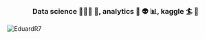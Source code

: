 <!--
<h1 align="center"> 
  <p> Data science 👩🏽‍💻 👹</p>
  <p>
  <p> analytics 📊 </p> 
  <p>
  <p> kaggle 🏄 👻 👽 🤖 </p> </h3>
  -->

<h3 align="center"> 
  <p> Data science 👩🏽‍💻 👹, analytics 👻 👽 📊, kaggle 🏄 🤖 </p> </h3>
  
<!--
<img align="right" alt="Coding" width="400" src="https://digitalcreativemind.com/wp-content/uploads/2021/06/Analytics_amp_Data_Science.gif">
-->
<p align="left"> <img src="https://komarev.com/ghpvc/?username=EduardR7&label=Profile%20views&color=0e75b6&style=flat" alt="EduardR7" /> </p>
<!--
- 💻 I’m currently learning **Machine Learning & NLP**

- 💬 Ask me about **data analysis, a/b-test, data visualisation**

- 📄 Know more about my experiences **[from my resume](https://drive.google.com/file/d/14owMDNrDOkuetv1wrm8VpHf9jeO7NYha/view?usp=sharing)**

- 🧘🏽‍♀ My hobby: **sport**, **languages** 🇩🇪🇪🇸🇮🇹 and **cultures** 

- 😍 My motto **"Life is journey!"**
-->

<h3 align="left">Connect with me:</h3>
<p align="left">
<a href="https://linkedin.com/in/anastasiya-bulchuk/" target="blank"><img align="center" src="https://img.icons8.com/color/96/linkedin.png" alt="linkedin.com/in/anastasiya-bulchuk/" height="40" width="40" /></a>
<a href="https://t.me/Dinequ" target="blank"><img align="center" src="https://img.icons8.com/fluency/96/telegram-app.png" alt="Dinequ" height="40" width="40" /></a>
<a href="https://wa.me/message/3I3ZOCDHLIJEN1" target="blank"><img align="center" src="https://img.icons8.com/color/96/whatsapp--v1.png" alt="wa.me/message/3I3ZOCDHLIJEN1" height="40" width="40" /></a>
<a href="mailto:erotar@gmail.com" target="blank"><img align="center" src="https://img.icons8.com/color/96/gmail-new.png" alt="erotar@gmail.com" height="40" width="40" /></a>
</p>


<h3 align="left">Languages and Tools:</h3>
<p align="left"> <a href="https://pandas.pydata.org/" target="_blank" rel="noreferrer"> <img src="https://raw.githubusercontent.com/devicons/devicon/2ae2a900d2f041da66e950e4d48052658d850630/icons/pandas/pandas-original.svg" alt="pandas" width="40" height="40"/> </a> <a href="https://www.postgresql.org" target="_blank" rel="noreferrer"> <img src="https://raw.githubusercontent.com/devicons/devicon/master/icons/postgresql/postgresql-original-wordmark.svg" alt="postgresql" width="40" height="40"/> </a> <a href="https://www.python.org" target="_blank" rel="noreferrer"> <img src="https://raw.githubusercontent.com/devicons/devicon/master/icons/python/python-original.svg" alt="python" width="40" height="40"/> </a> <a href="https://seaborn.pydata.org/" target="_blank" rel="noreferrer"> <img src="https://seaborn.pydata.org/_images/logo-mark-lightbg.svg" alt="seaborn" width="40" height="40"/> </a> <a href="https://numpy.org/" target="_blank" rel="noreferrer"> <img src="https://img.icons8.com/color/96/numpy.png" alt="numpy" width="40" height="40"/> </a>
<a href="https://scipy.org/" target="_blank" rel="noreferrer"> <img src="https://scipy.org/images/logo.svg" alt="scipy" width="40" height="40"/> </a>  <a href="https://plotly.com/graphing-libraries/" target="_blank" rel="noreferrer"> <img src="https://www.vectorlogo.zone/logos/plot_ly/plot_ly-official.svg" alt="plotly" width="40" height="40"/> </a> <a href="https://matplotlib.org/stable/index.html" target="_blank" rel="noreferrer"> <img src="https://matplotlib.org/stable/_images/sphx_glr_logos2_003.png" alt="matplotlib" width="110" height="40"/> </a>
<a href="https://www.statsmodels.org/stable/index.html" target="_blank" rel="noreferrer"> <img src="https://www.statsmodels.org/stable/_images/statsmodels-logo-v2-no-text.svg" alt="statsmodels" width="40" height="40"/> </a> <a href="https://www.tableau.com/" target="_blank" rel="noreferrer"> <img src="https://img.icons8.com/color/96/tableau-software.png" alt="tableau" width="40" height="40"/> </a> <a href="https://cloud.yandex.ru/services/datalens" target="_blank" rel="noreferrer"> <img src="https://yadashboard.com/wp-content/uploads/2023/06/yandex-datalens-3.jpg" alt="datalens" width="110" height="40"/> </a> </p> <tab></tab><tab></tab>

<!--
<h3 align="left">My freelance projects:</h3>

| Project | Description | Libraries&Skills | Project Status |
| :---------------------- | :---------------------- | :---------------------- |:---------------------- |
| [Проект по визуализации данных для Благотворительного фонда "Арифметика добра"](https://github.com/bulchuk/freelance_projects/blob/4d4a5d1a2b1c193b0a99f9820116541f141d4996/arifmetika_dobra_charity_fund/README.md)| <tab>EN: Developing a DataLens dashboard for the fund's operational tasks according to the client's specifications. <br> РУС: Разработка дашборда в DataLens для анализа результатов работы фонда и отслеживания достижений целевых показателей, а также для принятия решения на основе этих данных. <tab> | *Google Sheets, Excel, DataLens Yandex*| In progress |

<h3 align="left">My class projects:</h3>

| Project | Description | Libraries&Skills | Project Status |
| :---------------------- | :---------------------- | :---------------------- |:---------------------- |
| [<tab>EN: Analysis of the games and platforms success patterns <br> РУС: Изучение закономерностей, определяющих успешность игр <tab>](https://github.com/bulchuk/my-projects/tree/0950930507161f99e5f7e45b855781f111b6cca5/games-analysis) | <tab>EN: To identify patterns that determine the success of a game, using historical data of computer games sales <br> РУС: Используя исторические данные о продажах компьютерных игр выявила закономерности, определяющие успешность игры <tab> | *pandas, numpy, matplotlib, seaborn, scipy, data preprocessing, descriptive statistics, testing of statistical hypothesis*| Completed |
|  |  |  |
| [<tab>EN: Analysis of the user behavior of the mobile application <br> РУС: Анализ пользовательского поведения в мобильном приложении <tab>](https://github.com/bulchuk/my-projects/tree/0950930507161f99e5f7e45b855781f111b6cca5/mobile-app-user-behavior) | <tab>EN: Analyze the sales funnel and evaluate the results of A/A/B-tests based on data from the use of a mobile application for selling food products <br> РУС: На основе данных использования мобильного приложения выполнила анализ воронки продаж, а также оценила результаты A/A/B-тестирования <tab> | *A/B-tests, python, pandas, matplotlib, seaborn, event analytics, product metrics, plotly, testing of statistical hypotheses, data visualization*| Completed |
|  |  |  |
| [<tab>EN: Business decision-making <br> РУС: Принятие решений в бизнесе <tab>](https://github.com/bulchuk/my-projects/tree/0950930507161f99e5f7e45b855781f111b6cca5/business-decision-making) | <tab>EN: To prioritize hypotheses and to evaluate the results of A/B testing by various methods, using the data of the online store <br> РУС: Используя данные интернет-магазина приоритезировала гипотезы и произвела оценку результатов A/B-тестирования различными методами <tab>| *pandas, matplotlib, scipy, datetime, numpy, A/B-tests, testing of statistical hypothesis*| Completed |
|  |  |  |
| [<tab>EN: Business performance analysis of an entertainment mobile app <br> РУС: Анализ бизнес-показателей развлекательного мобильного приложения](https://github.com/bulchuk/my-projects/tree/0950930507161f99e5f7e45b855781f111b6cca5/bus-performance-analysis) | <tab>EN: To perform business analysis of an entertainment mobile application. Despite huge investments in advertising the company has been losing money for the past few months. Our task is to understand the reasons and help the company to become profitable. <br> РУС: Задача для маркетингового аналитика развлекательного приложения. Несмотря на огромные вложения в рекламу, последние несколько месяцев компания терпит убытки. Моя задача — разобраться в причинах и помочь компании выйти в плюс.| *python, pandas, matplotlib, numpy, cohort analysis, unit economy, product metrics*| Completed |
|  |  |  |
| [ <tab>EN: Moscow catering market analysis and research <br> РУС: Исследования рынка общепита в Москве для принятия решения об открытии нового заведения  <tab>](https://github.com/bulchuk/my-projects/tree/0950930507161f99e5f7e45b855781f111b6cca5/moscow-catering-market-analysis) | <tab>EN:  Conducted market research based on open data about Moscow's food service establishments, visualized the acquired information. Using the seaborn and plotly libraries, I created graphs to aid in the selection of a location for a new coffee shop. <br> РУС: Исследование рынка общественного питания на основе открытых данных, подготовка презентации.  <tab>| *python, pandas, seaborn, plotly, data visualisation*| Completed |
|  |  |  |
| [<tab>EN: Customer Consumption Profile Identification for an Online Store <br> РУС: Выявление профилей пользователей онлайн-магазина](https://github.com/bulchuk/dyploma_projects/tree/ad6f685a1a3d37d02cd98917854a4fc8bc23508c/e_commerce_project) | <tab>EN:  Developing recommendations for the marketing department of an online store of goods for the home on interaction with customers based on their consumption in order to improve store performance. In addition, a presentation and Tableau dashbard was prepared for the store's owner and marketing deparment. <br> РУС:  Разработка рекомендаций для отдела маркетинга интернет-магазина товаров для дома по взаимодействию с покупателями на основе их потребления с целью повышения эффективности работы магазина. Проведение категоризации товаров, сегментации пользователей RFM-методом, подготовка презентации и дашборда в Tableau для заказчика.| *pandas, matplotlib, scipy, numpy, statsmodels, multipletests, plotly, rfm-segmentation, hypothesis testing*| Completed |
|  |  |  |
| [<tab>EN:  A/B-test project  <br> РУС: Анализ проведенного A/B-теста](https://github.com/bulchuk/dyploma_projects/tree/ad6f685a1a3d37d02cd98917854a4fc8bc23508c/ab_test_project) | <tab>EN:  Here my main task is to evaluate the results of an A/B test, based on a dataset with user actions, TOR and several additional datasets <br> РУС: Оценка результатов A/B-тестирования на основе набора данных с действиями пользователя, ТЗ и нескольких дополнительных наборов данных.| *python, pandas, matplotlib, plotly.express, plotly.graph_objects, scipy, numpy, statsmodels, multitest, proportions_ztest, data preprocessing, A/B-test validity assessment, exploratory data analysis, A/B test results evaluation, create of events funnel, check the conversion* | Completed.|
|  |  |  |
| [<tab>EN: SQL project <br> РУС: SQL-проект](https://github.com/bulchuk/dyploma_projects/tree/ad6f685a1a3d37d02cd98917854a4fc8bc23508c/sql_project) | <tab>EN: Task is to analyze the database of the purchased service for reading books by subscription in order to form a proposal for a new product. <br> РУС: Анализ базы сервиса чтения книг по подписке для формирования предложения нового продукта.| *python, pandas, sqlalchemy* | Completed. |
|  |  |  |
-->
